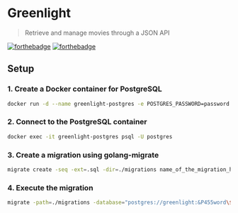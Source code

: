 # Greenlight

> Retrieve and manage movies through a JSON API

[![forthebadge](https://forthebadge.com/images/badges/built-with-love.svg)](https://forthebadge.com) [![forthebadge](https://forthebadge.com/images/badges/made-with-go.svg)](https://forthebadge.com)

## Setup

### 1. Create a Docker container for PostgreSQL
```bash
docker run -d --name greenlight-postgres -e POSTGRES_PASSWORD=password -p 5432:5432 postgres
```

### 2. Connect to the PostgreSQL container
```bash
docker exec -it greenlight-postgres psql -U postgres
```

### 3. Create a migration using golang-migrate
```bash
migrate create -seq -ext=.sql -dir=./migrations name_of_the_migration_here
```

### 4. Execute the migration
```bash
migrate -path=./migrations -database="postgres://greenlight:&P455word\$@localhost/greenlight?sslmode=disable" up
```
